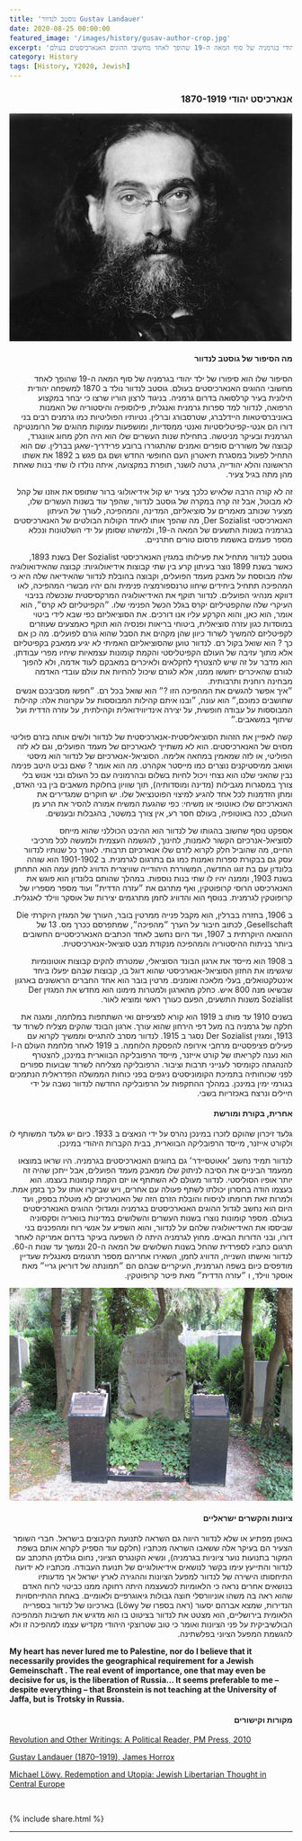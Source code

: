 ```yaml
---
title: 'גוסטב לנדוור Gustav Landauer'
date: 2020-08-25 00:00:00
featured_image: '/images/history/gusav-author-crop.jpg'
excerpt: 'הסיפור של גוסטב לנדוור הוא סיפורו של ילד יהודי בגרמניה של סוף המאה ה-19 שהופך לאחד מחשובי ההוגים האנארכיסטים בעולם.' 
category: History
tags: [History, Y2020, Jewish]
---
```


<h3 align="right"><strong>אנארכיסט יהודי 1870-1919</strong></h3>

<div class="gallery" data-columns="1">
	<img src="/images/history/landauer.jpeg">
</div>

<h4 align="right">מה הסיפור של גוסטב לנדוור
</h4>

<p dir="rtl"> 
הסיפור שלו הוא סיפורו של ילד יהודי בגרמניה של סוף המאה ה-19 שהופך לאחד מחשובי ההוגים האנארכיסטים בעולם. גוסטב לנדוור נולד ב 1870 למשפחה יהודית חילונית בעיר קרלסואה בדרום גרמניה. בניגוד לרצון הוריו שרצו כי יבחר במקצוע הרפואה, לנדוור למד ספרות גרמנית ואנגלית, פילוסופיה והיסטוריה של האמנות באוניברסיטאות היידלברג, שטרסבורג וברלין. נטיותיו הפוליטיות כמו גרמנים רבים בני דורו הם אנטי-קפיטליסטיות ואנטי ממסדיות, ומושפעות עמוקות מהוגים של הרומנטיקה הגרמנית ובעיקר מניטשה. בתחילת שנות העשרים שלו הוא היה חלק מחוג אוונגרד, קבוצה של משוררים סופרים ואמנים שהתגוררו ברובע פרידריך-שאגן בברלין. שם הוא התחיל לפעול במסגרת תיאטרון העם החופשי החדש ושם גם פגש ב 1892 את אשתו הראשונה והלא יהודייה, גרטה לושנר, תופרת במקצועה, איתה נולדו לו שתי בנות שאחת מהן מתה בגיל צעיר.
</p>

<p dir="rtl"> 
זה לא קורה הרבה שלאיש כלכך צעיר יש קול אידיאולוגי ברור שתופס את אוזנו של קהל לא מבוטל, אבל זה קרה במקרה של גוסטב לנדוור, שהפך עוד בשנות העשרים שלו, מצעיר שכותב מאמרים על סוציאליזם, המדינה, והמהפיכה, לעורך של העיתון האנארכיסטי Der Sozialist, מה שהפך אותו לאחד הקולות הבולטים של האנארכיסטים בגרמניה בשנות התשעים של המאה ה-19, ולמישהו שסומן על ידי השלטונות ונכלא מספר פעמים באשמת פרסום טורים חתרניים.
</p>

<p dir="rtl"> 
גוסטב לנדוור מתחיל את פעילותו במגזין האנארכיסטי Der Sozialist בשנת 1893, כאשר בשנת 1899 נוצר בעיתון קרע בין שתי קבוצות אידיאולוגיות:
קבוצה שהאידואולוגיה שלה מבוססת על מאבק מעמד הפועלים, וקבוצה בהובלת לנדוור שהאידיאה שלה היא כי המהפיכה תתחיל ביחידים שיחוו טרנספורמציה פנימית והם יהיו מבשרי המהפיכה, לאו דווקא מנהיגי הפועלים. לנדוור תוקף את האידיאולוגיה המרקסיסטית שנכשלה בניבוי העיקרי שלה שהקפטיליזם יקרס בגלל הכשל הפנימי שלו. ״הקפיטליזם לא קרס״, הוא אומר, הוא כאן, והוא הקרקע עליו אנו דורכים. את הסוציאליזם כפי שבא לידי ביטוי  במוסדות כגון עזרה סוציאלית, ביטוחי בריאות ופנסיה הוא תוקף כאמצעים שעוזרים לקפיטליזם להמשיך לשרוד כיוון שהן מקהים את הסבל שהוא גורם לפועלים. מה כן אם כך ? הוא שואל בקול רם. לנדוור טוען שהסוציאליזם האמיתי לא יגיע ממאבק בקפיטליזם אלא מתוך עזיבה של העולם הקפיטליסטי והקמת קומונות עצמאיות שיחיו מפרי עבודתן. הוא מדבר על זה שיש להצטרף לחקלאים ולאיכרים במאבקם לעוד אדמה, ולא להפוך לגורם שהאיכרים יחששו ממנו, אלא לגורם שיכול להחיות את עולם עובדי האדמה מבחינה רוחנית ותרבותית.
<br>
״איך אפשר להגשים את המהפיכה הזו ?״ הוא שואל בכל רם. ״חפשו מסביבכם אנשים שחושבים כמוכם,״ הוא עונה, ״ובנו איתם קהילות המבוססות על עקרונות אלה: קהילות המבוססות על עבודה חופשית, על יצירה אינדיווידואלית וקהילתית, על עזרה הדדית ועל שיתוף במשאבים.״
</p>

<p dir="rtl"> 
קשה לאפיין את הזהות הסוציאליסטית-אנארכיסטית של לנדוור ולשים אותה בזרם פוליטי מסוים של האנארכיסטים. הוא לא משתייך לאנארכיזם של מעמד הפועלים, וגם לא לזה הפוליטי, או לזה שמאמין במחאה אלימה. הסוציאל-אנארכיזם של לנדוור הוא מיסטי ושואב ממיסטיקנים נוצרים כמו מייסטר אקהרט. מה הוא אומר ? שאם נביט היטב פנימה נבין שהאני שלנו הוא נצחי ויכול לחיות בשלום ובהרמוניה עם כל העולם ובני אנוש בלי צורך במסגרות מגבילות (מדינה ומוסדותיה), תוך שוויון בחלוקת משאבים בין בני האדם, ומתן הזדמנות לכל אחד להגיע למיצוי הפוטנציאל שלו. יש חוקרים שמגדירים את האנארכיזם שלו כאוטופי או משיחי: כפי שהגעת המשיח אמורה להסיר את הרע מן העולם, ככה באוטופיה, בעולם חסר רע, אין צורך במשטר, בהגבלות ובענשים.
</p>

<p dir="rtl"> 
אספקט נוסף שחשוב בהגותו של לנדוור הוא ההיבט הכוללני שהוא מייחס לסוציאל-אנרכיזם הקשור לאמנות, לחינוך, להגשמה העצמית ולמעשה לכל מרכיבי החיים, מה שהוביל חלק לקרוא לזרם שלו אנארכיזם תרבותי.
לאורך כל שנותיו לנדוור עסק גם בבקורת ספרות ואמנות כמו גם בתרגום לגרמנית. ב 1901-1902 הוא שוהה בלונדון עם בת זוגו החדשה, המשוררת היהודייה שוויצרית הדוויג לחמן עמה הוא התחתן בשנת 1903, וממנה יהיו לו שתי בנות נוספות. במהלך שהותם בלונדון הוא פוגש את האנארכיסט הרוסי קרופוטקין, ואף מתרגם את ״עזרה הדדית״ ועוד מספר מספריו של קרופוטקין לגרמנית. בנוסף הוא והדוויג לחמן מתרגמים יצירות של אוסקר ווילד לאנגלית.
</p>

<p dir="rtl"> 
ב 1906, בחזרה בברלין, הוא מקבל פנייה ממרטין בובר, העורך של המגזין היוקרתי Die Gesellschaft, לכתוב חיבור על הערך ״מהפיכה״, שמתפרסם ככרך מס. 13 של ההוצאה היוקרתית ב 1907, ועד היום נחשב לאחד הכתבים האנארכיסטיים החשובים ביותר בניתוח ההיסטוריה והמהפיכה מנקודת מבט סוציאל-אנארכיסטית.
</p>

<p dir="rtl">
ב 1908 הוא מייסד את ארגון הבונד הסוציאלי, שמטרתו להקים קבוצות אוטונומיות שיגשימו את החזון הסוציאל-אנארכיסטי שהוא דוגל בו, קבוצות שבהם יפעלו ביחד אינטלקטואלים, בעלי מלאכה ואומנים. מרטין בובר הוא אחד החברים הראשונים בארגון שבשיאו מנה 800 איש. כחלק מהארגון ולמטרות מימונו הוא מחדש את המגזין Der Sozialist משנות התשעים, הפעם כעורך ראשי ומוציא לאור.
</p>

<p dir="rtl">
בשנים 1910 עד מותו ב 1919 הוא קורא לפציפיזם ואי השתתפות במלחמה, ומגנה את חלקה של גרמניה בה מעל דפי הירחון שהוא עורך. ארגון הבונד שהקים מצליח לשרוד עד 1913, ומגזין Der Sozialist נסגר ב 1915. לנדוור מסרב להתגייס וממשיך לקרוא עם פעילים פציפסטיים מרחבי אירופה להפסקת הלוחמה. ב 1919 לאחר מלחמת העולם ה-I הוא נענה לקריאתו של קורט אייזנר, מייסד הרפובליקה הבווארית במינכן, להצטרף להנהגתה כקומיסר לענייני תרבות וציבור. הרפובליקה מצליחה לשרוד שבועות ספורים לפני שכוחותיה בתמיכת הקומוניסטים ניגפים בפני כוחות הממשלה הפדראלית הנתמכים בגורמי ימין במינכן. במהלך ההתקפות על הרפובליקה החדשה לנדוור נשבה על ידי חיילים ונרצח באכזריות בשבי.
</p>

<h4 align="right">אחרית, בקורת ומורשת
</h4>

<p dir="rtl"> 
גלעד זיכרון שהוקם לזכרו במינכן נהרס על ידי הנאצים ב 1933. כיום יש גלעד המשותף לו ולקורט אייזנר, מייסד הרפובליקה הבווארית, בבית הקברות היהודי במינכן.
</p>

<p dir="rtl">
לנדוור תמיד נחשב ׳אאוטסיידר׳ גם בחוגים האנארכיסטים בגרמניה. היו שראו במוצאו ממעמד הביניים את הסיבה לניתוק שלו ממאבק מעמד הפועלים, אבל ייתכן שהיה זה יותר אופיו הסוליסטי. לנדוור מעולם לא השתתף או יזם הקמת קומונות בעצמו. הוא בעצמו הודה בחסרון יכולתו לשתף פעולה עם אחרים,  ויש שביקרו אותו על כך בזמן אמת. ולמרות זאת תרומתו לניסוח והובלת הזרם הזה של האנארכיזם לא מוטלת בספק, ועד היום הוא נחשב לגדול ההוגים האנארכיסטים בגרמניה ומגדולי ההוגים  האנארכיסטים בעולם.
מספר קומונות נוצרו בשנות העשרים והשלושים במדינות בוואריה וסקסוניה שביססו את האידיאולוגיה שלהם על לנדוור, והוא השפיע על אנשי רוח ומהפכנים בני דורו, ובני הדורות הבאים. מחוץ לגרמניה היתה לו השפעה בעיקר בדרום אמריקה לאחר תרגום כתביו לספרדית שהחל בשנות השלושים של המאה ה-20 ונמשך עד שנות ה-60.
<br>
לנדוור ואישתו השנייה, הדוויג לחמן, השאירו אחריהם מספר תרגומים מאנגלית שעדיין מודפסים כיום בשפה הגרמנית, העיקריים שבהם הם ״תמונתה של דוריאן גריי״ מאת אוסקר ווילד, ו ״עזרה הדדית״ מאת פיטר קרופוטקין.
</p>

<div class="gallery" data-columns="1">
	<img src="/images/history/landauer2.jpeg">
</div>

<h4 align="right">ציונות והקשרים ישראליים
</h4>

<p dir="rtl">
באופן מפתיע או שלא לנדוור היווה גם השראה לתנועת הקיבוצים בישראל. חברי השומר הצעיר הם  בעיקר אלה ששאבו השראה מכתביו (חלקם עוד הספיק לקרוא אותם בשפת המקור בתנועות נוער ציוניות בגרמניה), ונשיא הקונגרס הציוני, נחום גולדמן התכתב עם לנדוור והתייעץ עימו בקשר לנושאים אידיאולוגיים של תנועת העבודה. מכתביו לא ידועה התיחסותו הישירה של לנדוור למפעל הציונות וההגירה לארץ ישראל אך מדעותיו בנושאים אחרים נראה כי הלאומיות לכשעצמה היתה רחוקה ממנו כביטוי לרוח האדם שהוא ראה בה משהו אוניוורסלי חוצה גבולות גיאוגרפיים ולאומיים. באחת ההתייחסויות הנדירות, שמצא אברהם יסעור (ראה בספרו של Löwy) בארכיונו של לנדוור בספרייה הלאומית בירושליים, הוא מצטט את לנדוור בציטוט בו הוא מדגיש את חשיבות המהפיכה הבולשיביקית על פני הציונות ואומר כי טוב שטרוצקי היהודי מקדיש עצמו למהפיכה זו ולא להגשמת המפעל הציוני בפלשתינה.</p>

<strong>
My heart has never lured me to Palestine, nor do I believe that it necessarily provides the geographical requirement for a Jewish Gemeinschaft . The real event of importance, one that may even be decisive for us, is the liberation of Russia… It seems preferable to me – despite everything – that Bronstein is not teaching at the University of Jaffa, but is Trotsky in Russia. 
</strong>

<h4 align="right"><strong>מקורות וקישורים</strong></h4>

[Revolution and Other Writings: A Political Reader, PM Press, 2010](https://www.pmpress.org/index.php?l=product_detail&p=161)

[Gustav Landauer (1870–1919), James Horrox](https://theanarchistlibrary.org/library/james-horrox-gustav-landauer-1870-1919.a4.pdf)

[Michael Löwy. Redemption and Utopia: Jewish Libertarian Thought in Central Europe](https://www.versobooks.com/books/2397-redemption-and-utopia)

<br>

{% include share.html %} 

---

<!-- <p dir="rtl"> </p> -->
